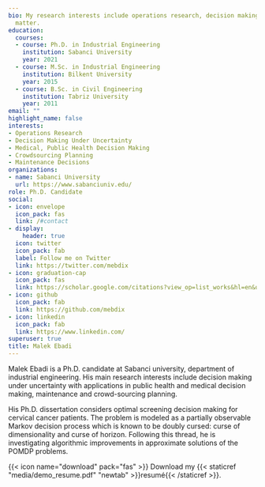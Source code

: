 ```yaml
---
bio: My research interests include operations research, decision making under uncertainty with special focus on public health and medical decision making, decision making in crowdsourcing platforms, and maintenance. 
  matter.
education:
  courses:
  - course: Ph.D. in Industrial Engineering
    institution: Sabanci University
    year: 2021
  - course: M.Sc. in Industrial Engineering
    institution: Bilkent University
    year: 2015
  - course: B.Sc. in Civil Engineering
    institution: Tabriz University
    year: 2011
email: ""
highlight_name: false
interests:
- Operations Research
- Decision Making Under Uncertainty
- Medical, Public Health Decision Making
- Crowdsourcing Planning
- Maintenance Decisions
organizations:
- name: Sabanci University
  url: https://www.sabanciuniv.edu/
role: Ph.D. Candidate
social:
- icon: envelope
  icon_pack: fas
  link: /#contact
- display:
    header: true
  icon: twitter
  icon_pack: fab
  label: Follow me on Twitter
  link: https://twitter.com/mebdix
- icon: graduation-cap
  icon_pack: fas
  link: https://scholar.google.com/citations?view_op=list_works&hl=en&user=7X6CzPgAAAAJ
- icon: github
  icon_pack: fab
  link: https://github.com/mebdix
- icon: linkedin
  icon_pack: fab
  link: https://www.linkedin.com/
superuser: true
title: Malek Ebadi
---
```


Malek Ebadi is a Ph.D. candidate at Sabanci university, department of industrial engineering. His main research interests include decision making under uncertainty with applications in public health and medical decision making, maintenance and crowd-sourcing planning.

His Ph.D. dissertation considers optimal screening decision making for cervical cancer patients. The problem is modeled as a partially observable Markov decision process which is known to be doubly cursed: curse of dimensionality and curse of horizon. Following this thread, he is investigating algorithmic improvements in approximate solutions of the POMDP problems.   

{{< icon name="download" pack="fas" >}} Download my {{< staticref "media/demo_resume.pdf" "newtab" >}}resumé{{< /staticref >}}.
